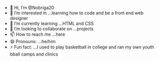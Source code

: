 - 👋 Hi, I’m @Nobriga20
- 👀 I’m interested in ...learning how to code and be a front end web designer
- 🌱 I’m currently learning ...HTML and CSS
- 💞️ I’m looking to collaborate on ...projects
- 📫 How to reach me ...here
- 😄 Pronouns: ...he/him
- ⚡ Fun fact: ...I used to play basketball in college and ran my own youth bball camps and clinics

<!---
Nobriga20/Nobriga20 is a ✨ special ✨ repository because its `README.md` (this file) appears on your GitHub profile.
You can click the Preview link to take a look at your changes.
--->
